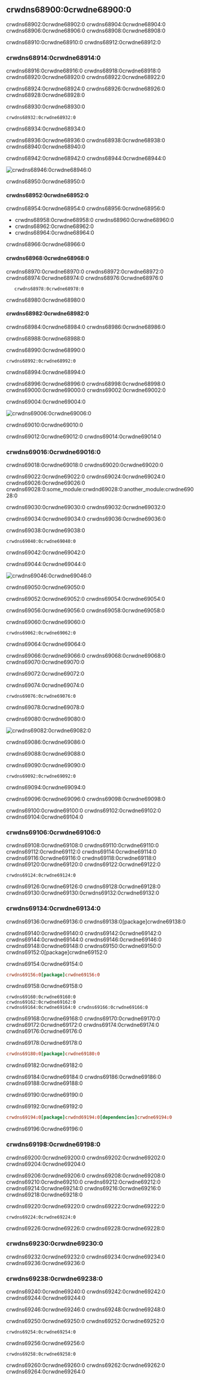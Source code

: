 ## crwdns68900:0crwdne68900:0

crwdns68902:0crwdne68902:0<!-- ignore --> crwdns68904:0crwdne68904:0 crwdns68906:0crwdne68906:0<!-- ignore --> crwdns68908:0crwdne68908:0

crwdns68910:0crwdne68910:0 crwdns68912:0crwdne68912:0

### crwdns68914:0crwdne68914:0

crwdns68916:0crwdne68916:0 crwdns68918:0crwdne68918:0 crwdns68920:0crwdne68920:0 crwdns68922:0crwdne68922:0

crwdns68924:0crwdne68924:0 crwdns68926:0crwdne68926:0 crwdns68928:0crwdne68928:0

<span class="filename">crwdns68930:0crwdne68930:0</span>

```rust,ignore
crwdns68932:0crwdne68932:0
```


<span class="caption">crwdns68934:0crwdne68934:0</span>

crwdns68936:0crwdne68936:0 crwdns68938:0crwdne68938:0 crwdns68940:0crwdne68940:0

crwdns68942:0crwdne68942:0 crwdns68944:0crwdne68944:0

<img alt="crwdns68946:0crwdne68946:0" src="crwdns68948:0crwdne68948:0" class="center" />

<span class="caption">crwdns68950:0crwdne68950:0</span>

#### crwdns68952:0crwdne68952:0

crwdns68954:0crwdne68954:0 crwdns68956:0crwdne68956:0

* crwdns68958:0crwdne68958:0 crwdns68960:0crwdne68960:0
* crwdns68962:0crwdne68962:0
* crwdns68964:0crwdne68964:0

crwdns68966:0crwdne68966:0

#### crwdns68968:0crwdne68968:0

crwdns68970:0crwdne68970:0 crwdns68972:0crwdne68972:0 crwdns68974:0crwdne68974:0 crwdns68976:0crwdne68976:0

<!-- manual-regeneration
cd listings/ch14-more-about-cargo/listing-14-01/
cargo test
copy just the doc-tests section below
-->

```text
   crwdns68978:0crwdne68978:0
```

crwdns68980:0crwdne68980:0

#### crwdns68982:0crwdne68982:0

crwdns68984:0crwdne68984:0 crwdns68986:0crwdne68986:0

crwdns68988:0crwdne68988:0

<span class="filename">crwdns68990:0crwdne68990:0</span>

```rust,ignore
crwdns68992:0crwdne68992:0
```


<span class="caption">crwdns68994:0crwdne68994:0</span>

crwdns68996:0crwdne68996:0 crwdns68998:0crwdne68998:0 crwdns69000:0crwdne69000:0 crwdns69002:0crwdne69002:0

crwdns69004:0crwdne69004:0

<img alt="crwdns69006:0crwdne69006:0" src="crwdns69008:0crwdne69008:0" class="center" />

<span class="caption">crwdns69010:0crwdne69010:0</span>

crwdns69012:0crwdne69012:0 crwdns69014:0crwdne69014:0

### crwdns69016:0crwdne69016:0

crwdns69018:0crwdne69018:0 crwdns69020:0crwdne69020:0

crwdns69022:0crwdne69022:0 crwdns69024:0crwdne69024:0 crwdns69026:0crwdne69026:0 crwdns69028:0:some_module:crwdnd69028:0:another_module:crwdne69028:0

crwdns69030:0crwdne69030:0 crwdns69032:0crwdne69032:0

crwdns69034:0crwdne69034:0 crwdns69036:0crwdne69036:0

<span class="filename">crwdns69038:0crwdne69038:0</span>

```rust,noplayground,test_harness
crwdns69040:0crwdne69040:0
```


<span class="caption">crwdns69042:0crwdne69042:0</span>

crwdns69044:0crwdne69044:0

<img alt="crwdns69046:0crwdne69046:0" src="crwdns69048:0crwdne69048:0" class="center" />

<span class="caption">crwdns69050:0crwdne69050:0</span>

crwdns69052:0crwdne69052:0 crwdns69054:0crwdne69054:0

crwdns69056:0crwdne69056:0 crwdns69058:0crwdne69058:0

<span class="filename">crwdns69060:0crwdne69060:0</span>

```rust,ignore
crwdns69062:0crwdne69062:0
```


<span class="caption">crwdns69064:0crwdne69064:0</span>

crwdns69066:0crwdne69066:0 crwdns69068:0crwdne69068:0 crwdns69070:0crwdne69070:0

crwdns69072:0crwdne69072:0

<span class="filename">crwdns69074:0crwdne69074:0</span>

```rust,ignore
crwdns69076:0crwdne69076:0
```


<span class="caption">crwdns69078:0crwdne69078:0</span>

crwdns69080:0crwdne69080:0

<img alt="crwdns69082:0crwdne69082:0" src="crwdns69084:0crwdne69084:0" class="center" />

<span class="caption">crwdns69086:0crwdne69086:0</span>

crwdns69088:0crwdne69088:0

<span class="filename">crwdns69090:0crwdne69090:0</span>

```rust,ignore
crwdns69092:0crwdne69092:0
```


<span class="caption">crwdns69094:0crwdne69094:0</span>

crwdns69096:0crwdne69096:0 crwdns69098:0crwdne69098:0

crwdns69100:0crwdne69100:0 crwdns69102:0crwdne69102:0 crwdns69104:0crwdne69104:0

### crwdns69106:0crwdne69106:0

crwdns69108:0crwdne69108:0<!-- ignore --> crwdns69110:0crwdne69110:0 crwdns69112:0crwdne69112:0<!-- ignore --> crwdns69114:0crwdne69114:0 crwdns69116:0crwdne69116:0 crwdns69118:0crwdne69118:0<!-- ignore --> crwdns69120:0crwdne69120:0 crwdns69122:0crwdne69122:0

```console
crwdns69124:0crwdne69124:0
```

crwdns69126:0crwdne69126:0 crwdns69128:0crwdne69128:0 crwdns69130:0crwdne69130:0<!-- ignore
-->crwdns69132:0crwdne69132:0

### crwdns69134:0crwdne69134:0

crwdns69136:0crwdne69136:0 crwdns69138:0[package]crwdne69138:0

crwdns69140:0crwdne69140:0 crwdns69142:0crwdne69142:0 crwdns69144:0crwdne69144:0<!-- ignore --> crwdns69146:0crwdne69146:0 crwdns69148:0crwdne69148:0 crwdns69150:0crwdne69150:0 crwdns69152:0[package]crwdne69152:0

<span class="filename">crwdns69154:0crwdne69154:0</span>

```toml
crwdns69156:0[package]crwdne69156:0
```

crwdns69158:0crwdne69158:0

<!-- manual-regeneration
cd listings/ch14-more-about-cargo/listing-14-01/
cargo publish
copy just the relevant lines below
-->

```console
crwdns69160:0crwdne69160:0
crwdns69162:0crwdne69162:0
crwdns69164:0crwdne69164:0 crwdns69166:0crwdne69166:0
```

crwdns69168:0crwdne69168:0 crwdns69170:0crwdne69170:0 crwdns69172:0crwdne69172:0 crwdns69174:0crwdne69174:0 crwdns69176:0crwdne69176:0

<span class="filename">crwdns69178:0crwdne69178:0</span>

```toml
crwdns69180:0[package]crwdne69180:0
```

crwdns69182:0crwdne69182:0

crwdns69184:0crwdne69184:0 crwdns69186:0crwdne69186:0 crwdns69188:0crwdne69188:0

crwdns69190:0crwdne69190:0

<span class="filename">crwdns69192:0crwdne69192:0</span>

```toml
crwdns69194:0[package]crwdnd69194:0[dependencies]crwdne69194:0
```

crwdns69196:0crwdne69196:0

### crwdns69198:0crwdne69198:0

crwdns69200:0crwdne69200:0 crwdns69202:0crwdne69202:0<!-- ignore --> crwdns69204:0crwdne69204:0

crwdns69206:0crwdne69206:0 crwdns69208:0crwdne69208:0 crwdns69210:0crwdne69210:0<!-- ignore --> crwdns69212:0crwdne69212:0<!-- ignore --> crwdns69214:0crwdne69214:0 crwdns69216:0crwdne69216:0 crwdns69218:0crwdne69218:0

crwdns69220:0crwdne69220:0 crwdns69222:0crwdne69222:0

<!-- manual-regeneration
go to some valid crate, publish a new version
cargo publish
copy just the relevant lines below
-->

```console
crwdns69224:0crwdne69224:0
```

crwdns69226:0crwdne69226:0 crwdns69228:0crwdne69228:0

### crwdns69230:0crwdne69230:0

crwdns69232:0crwdne69232:0 crwdns69234:0crwdne69234:0 crwdns69236:0crwdne69236:0

<!-- Old link, do not remove -->
<a id="removing-versions-from-cratesio-with-cargo-yank"></a>

### crwdns69238:0crwdne69238:0

crwdns69240:0crwdne69240:0 crwdns69242:0crwdne69242:0 crwdns69244:0crwdne69244:0

crwdns69246:0crwdne69246:0 crwdns69248:0crwdne69248:0

crwdns69250:0crwdne69250:0 crwdns69252:0crwdne69252:0

```console
crwdns69254:0crwdne69254:0
```

crwdns69256:0crwdne69256:0

```console
crwdns69258:0crwdne69258:0
```

crwdns69260:0crwdne69260:0 crwdns69262:0crwdne69262:0 crwdns69264:0crwdne69264:0
